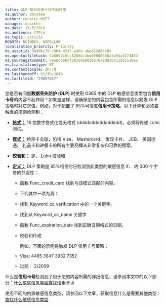 ```yaml
---
title: DLP 规则信用卡号不起作用
ms.author: cmcatee
author: cmcatee-MSFT
manager: mnirkhe
ms.date: 11/5/2018
ms.audience: ITPro
ms.topic: article
ROBOTS: NOINDEX, NOFOLLOW
localization_priority: Priority
ms.assetid: 30496c79-c8b4-4337-a46d-abed12864209
ms.openlocfilehash: 4b8897c5cc8286bc4bd49860658a5a94ad17380d
ms.sourcegitcommit: 0ae6cbb8cf2836da98300767ed81b411d6551bee
ms.translationtype: MT
ms.contentlocale: zh-CN
ms.lasthandoff: 01/30/2019
ms.locfileid: "29657457"
---
```

您是否有问题**数据丢失防护 (DLP)** 时使用 O365 中的 DLP 敏感信息类型包含**信用卡号**的内容不起作用？如果是这样，请确保您的内容包含所需的信息以触发 DLP 策略时对它求值。例如，对于配置了 85%可信度**信用卡策略**，以下计算和必须要触发的规则检测到： 
  
- **[格式：](https://docs.microsoft.com/office365/securitycompliance/what-the-sensitive-information-types-look-for#format-19)** 16 位数字格式化或无格式 (dddddddddddddddd)，必须将传递 Luhn 测试。 
    
- **[模式：](https://docs.microsoft.com/office365/securitycompliance/what-the-sensitive-information-types-look-for#pattern-19)** 检测卡全球，包括 Visa、 Mastercard、 发现卡片、 JCB、 美国运通、 礼品卡和进餐卡的所有主要品牌从非常复杂和可靠的图案。 
    
- **[校验和：](https://docs.microsoft.com/office365/securitycompliance/what-the-sensitive-information-types-look-for#checksum-19)** 是、 Luhn 校验和 
    
- **[定义：](https://docs.microsoft.com/office365/securitycompliance/what-the-sensitive-information-types-look-for#definition-19)** DLP 策略是 85%相信它已检测到此类型的敏感信息 if、 内 300 个字符的邻近性： 
    
  - 函数 Func_credit_card 找到与该模式匹配的内容。
    
  - 下列其中一项为真： 
    
  - 找到 Keyword_cc_verification 中的一个关键字。
    
  - 找到从 Keyword_cc_name 关键字
    
  - 函数 Func_expiration_date 找到正确日期格式的日期。
    
  - 校验和传递
    
    例如，下面的示例将触发 DLP 信用卡号策略：
    
  - Visa: 4485 3647 3952 7352 
    
  - 过期： 2/2009
    
什么是**信用卡号**检测到了用于您的内容所需的详细信息，请参阅本文中的以下部分：[什么敏感信息类型查找信用卡 #](https://docs.microsoft.com/office365/securitycompliance/what-the-sensitive-information-types-look-for#credit-card-number)
  
使用不同的内置敏感信息类型，请参阅以下文章，获取信息什么是需要其他类型：[查找什么敏感信息类型](https://docs.microsoft.com/office365/securitycompliance/what-the-sensitive-information-types-look-for)
  

